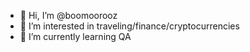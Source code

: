 - 👋 Hi, I’m @boomoorooz
- 👀 I’m interested in traveling/finance/cryptocurrencies
- 🌱 I’m currently learning QA
